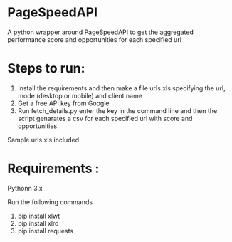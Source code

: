 # PageSpeedAPI
A python wrapper around PageSpeedAPI to get the aggregated performance score and opportunities for each specified url

# Steps to run: 

1. Install the requirements and then make a file urls.xls specifying the url, mode (desktop or mobile) and client name
2. Get a free API key from Google 
3. Run fetch_details.py enter the key in the command line and then the script genarates a csv for each specified url with score and opportunities. 

Sample urls.xls included

# Requirements : 

Pythonn 3.x

Run the following commands  
1. pip install xlwt
2. pip install xlrd
3. pip install requests
